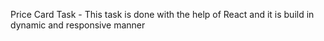 Price Card Task - This task is done with the help of React and it is build in dynamic and responsive manner
